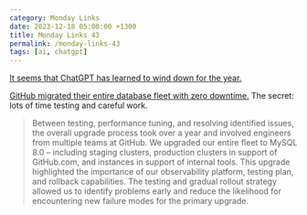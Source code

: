 ```yaml
---
category: Monday Links
date: 2023-12-18 05:00:00 +1300
title: Monday Links 43
permalink: /monday-links-43
tags: [ai, chatgpt]
---
```


[It seems that ChatGPT has learned to wind down for the year.](https://arstechnica.com/information-technology/2023/12/is-chatgpt-becoming-lazier-because-its-december-people-run-tests-to-find-out/)

[GitHub migrated their entire database fleet with zero downtime.](https://github.blog/2023-12-07-upgrading-github-com-to-mysql-8-0/) The secret: lots of time testing and careful work.

> Between testing, performance tuning, and resolving identified issues, the overall upgrade process took over a year and involved engineers from multiple teams at GitHub. We upgraded our entire fleet to MySQL 8.0 – including staging clusters, production clusters in support of GitHub.com, and instances in support of internal tools. This upgrade highlighted the importance of our observability platform, testing plan, and rollback capabilities. The testing and gradual rollout strategy allowed us to identify problems early and reduce the likelihood for encountering new failure modes for the primary upgrade.